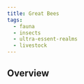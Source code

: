 ```yaml
---
title: Great Bees
tags:
  - fauna
  - insects
  - ultra-essent-realms
  - livestock
---
```

## Overview
